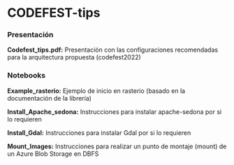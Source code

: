 # CODEFEST-tips

### Presentación

**Codefest_tips.pdf:** Presentación con las configuraciones recomendadas para la arquitectura  propuesta (codefest2022)

### Notebooks

**Example_rasterio:** Ejemplo de inicio en rasterio (basado en la documentación de la librería)

**Install_Apache_sedona:** Instrucciones para instalar apache-sedona por si lo requieren

**Install_Gdal:** Instrucciones para instalar Gdal por si lo requieren

**Mount_Images:** Instrucciones para realizar un punto de montaje (mount) de un Azure Blob Storage en DBFS
